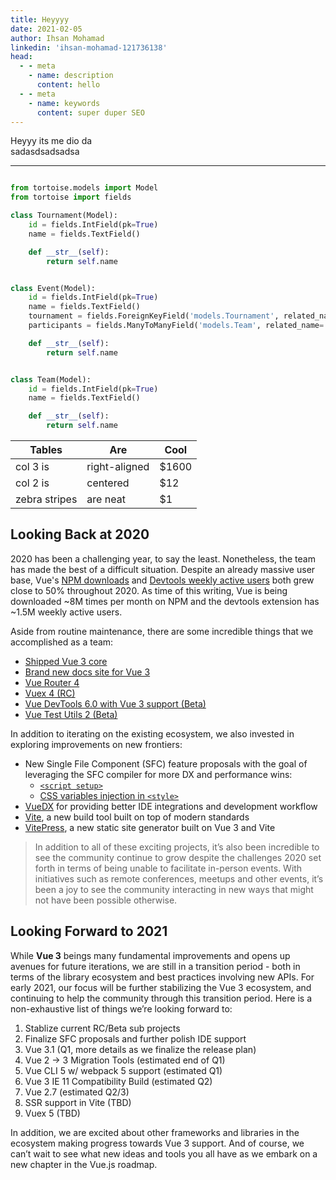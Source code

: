```yaml
---
title: Heyyyy
date: 2021-02-05
author: Ihsan Mohamad
linkedin: 'ihsan-mohamad-121736138'
head:
  - - meta
    - name: description
      content: hello
  - - meta
    - name: keywords
      content: super duper SEO
---
```


Heyyy its me dio da   
sadasdsadsadsa

---

```python

from tortoise.models import Model
from tortoise import fields

class Tournament(Model):
    id = fields.IntField(pk=True)
    name = fields.TextField()

    def __str__(self):
        return self.name


class Event(Model):
    id = fields.IntField(pk=True)
    name = fields.TextField()
    tournament = fields.ForeignKeyField('models.Tournament', related_name='events')
    participants = fields.ManyToManyField('models.Team', related_name='events', through='event_team')

    def __str__(self):
        return self.name


class Team(Model):
    id = fields.IntField(pk=True)
    name = fields.TextField()

    def __str__(self):
        return self.name
```
| Tables        | Are           | Cool  |
| ------------- |-------------- | ----- |
| col 3 is      | right-aligned | $1600 |
| col 2 is      | centered      |   $12 |
| zebra stripes | are neat      |    $1 |

## Looking Back at 2020

2020 has been a challenging year, to say the least. Nonetheless, the team has made the best of a difficult situation. Despite an already massive user base, Vue's [NPM downloads](https://npm-stat.com/charts.html?package=vue&from=2020-01-01&to=2020-12-31) and [Devtools weekly active users](https://chrome-stats.com/d/nhdogjmejiglipccpnnnanhbledajbpd) both grew close to 50% throughout 2020. As time of this writing, Vue is being downloaded ~8M times per month on NPM and the devtools extension has ~1.5M weekly active users.

Aside from routine maintenance, there are some incredible things that we accomplished as a team:

- [Shipped Vue 3 core](https://github.com/vuejs/vue-next/releases/tag/v3.0.0)
- [Brand new docs site for Vue 3](https://v3.vuejs.org/)
- [Vue Router 4](https://github.com/vuejs/vue-router-next/releases/tag/v4.0.0)
- [Vuex 4 (RC)](https://next.vuex.vuejs.org/)
- [Vue DevTools 6.0 with Vue 3 support (Beta)](https://chrome.google.com/webstore/detail/vuejs-devtools/ljjemllljcmogpfapbkkighbhhppjdbg)
- [Vue Test Utils 2 (Beta)](https://vue-test-utils.vuejs.org/v2/guide/introduction.html)

In addition to iterating on the existing ecosystem, we also invested in exploring improvements on new frontiers:

- New Single File Component (SFC) feature proposals with the goal of leveraging the SFC compiler for more DX and performance wins:
  - [`<script setup>`](https://github.com/vuejs/rfcs/pull/227)
  - [CSS variables injection in `<style>`](https://github.com/vuejs/rfcs/pull/231)
- [VueDX](https://github.com/znck/vue-developer-experience) for providing better IDE integrations and development workflow
- [Vite](http://vitejs.dev/), a new build tool built on top of modern standards
- [VitePress](https://vitepress.vuejs.org/), a new static site generator built on Vue 3 and Vite

> In addition to all of these exciting projects, it’s also been incredible to see the community continue to grow despite  the challenges 2020 set forth in terms of being unable to facilitate in-person events. With initiatives such as remote  conferences, meetups and other events, it’s been a joy to see the community interacting in new ways that might not  have been possible otherwise.



## Looking Forward to 2021

While **Vue 3** beings many fundamental improvements and opens up avenues for future iterations, we are still in a transition period - both in terms of the library ecosystem and best practices involving new APIs. For early 2021, our focus will be further stabilizing the Vue 3 ecosystem, and continuing to help the community through this transition period. Here is a non-exhaustive list of things we’re looking forward to:

1. Stablize current RC/Beta sub projects
2. Finalize SFC proposals and further polish IDE support
3. Vue 3.1 (Q1, more details as we finalize the release plan)
4. Vue 2 → 3 Migration Tools (estimated end of Q1)
5. Vue CLI 5 w/ webpack 5 support (estimated Q1)
6. Vue 3 IE 11 Compatibility Build (estimated Q2)
7. Vue 2.7 (estimated Q2/3)
8. SSR support in Vite (TBD)
9. Vuex 5 (TBD)

In addition, we are excited about other frameworks and libraries in the ecosystem making progress towards Vue 3 support. And of course, we can’t wait to see what new ideas and tools you all have as we embark on a new chapter in the Vue.js roadmap.
